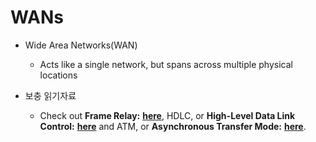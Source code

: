 # WANs

- Wide Area Networks(WAN)
  - Acts like a single network, but spans across multiple physical locations

- 보충 읽기자료
  - Check out **Frame Relay:** [**here**](https://en.wikipedia.org/wiki/Frame_Relay), HDLC, or **High-Level Data Link Control:** [**here**](https://en.wikipedia.org/wiki/High-Level_Data_Link_Control) and ATM, or **Asynchronous Transfer Mode:** [**here**](https://en.wikipedia.org/wiki/Asynchronous_Transfer_Mode).

